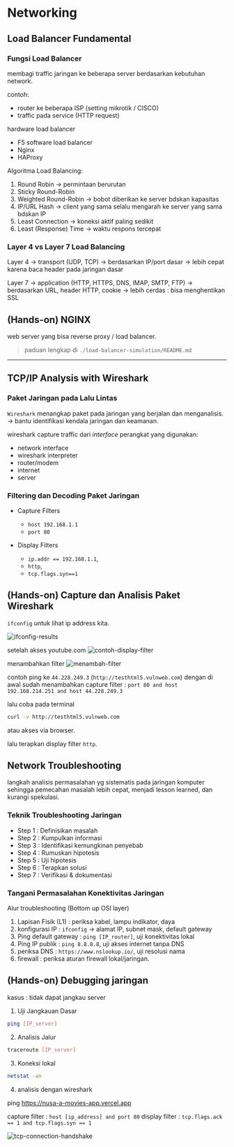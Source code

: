 # Networking

## Load Balancer Fundamental

### Fungsi Load Balancer
membagi traffic jaringan ke beberapa server berdasarkan kebutuhan network.

contoh:
- router ke beberapa ISP (setting mikrotik / CISCO)
- traffic pada service (HTTP request)

hardware load balancer
- F5
software load balancer
- Nginx
- HAProxy

Algoritma Load Balancing:
1. Round Robin → permintaan berurutan
2. Sticky Round-Robin 
3. Weighted Round-Robin → bobot diberikan ke server bdskan kapasitas
4. IP/URL Hash → client yang sama selalu mengarah ke server yang sama bdskan IP 
5. Least Connection → koneksi aktif paling sedikit
6. Least (Response) Time → waktu respons tercepat

### Layer 4 vs Layer 7 Load Balancing
Layer 4 → transport (UDP, TCP) → berdasarkan IP/port dasar
→ lebih cepat karena baca header pada jaringan dasar

Layer 7 → application (HTTP, HTTPS, DNS, IMAP, SMTP, FTP) → berdasarkan URL, header HTTP, cookie
→ lebih cerdas : bisa menghentikan SSL

## (Hands-on) NGINX
web server yang bisa reverse proxy / load balancer.

> paduan lengkap di `./load-balancer-simulation/README.md`

---

## TCP/IP Analysis with Wireshark

### Paket Jaringan pada Lalu Lintas
`Wireshark` menangkap paket pada jaringan yang berjalan dan menganalisis.
→ bantu identifikasi kendala jaringan dan keamanan.

wireshark capture traffic dari _interface_ perangkat yang digunakan:
- network interface
- wireshark interpreter
- router/modem
- internet
- server

### Filtering dan Decoding Paket Jaringan
- Capture Filters
    - `host 192.168.1.1`
    - `port 80`

- Display Filters
    - `ip.addr == 192.168.1.1`,
    - `http`,
    - `tcp.flags.syn==1`

## (Hands-on) Capture dan Analisis Paket Wireshark

`ifconfig` untuk lihat ip address kita.

![ifconfig-results](./img/ifconfig-results.png)


setelah akses youtube.com
![contoh-display-filter](./img/contoh-display-filter.png)

menambahkan filter
![menambah-filter](./img/menambah-filter.png)


contoh ping ke `44.228.249.3` (`http://testhtml5.vulnweb.com`) dengan di awal sudah menambahkan capture filter :
`port 80 and host 192.168.214.251 and host 44.228.249.3`

lalu coba pada terminal
```bash
curl -v http://testhtml5.vulnweb.com
```
atau akses via browser.

lalu terapkan display filter `http`.

## Network Troubleshooting
langkah analisis permasalahan yg sistematis pada jaringan komputer sehingga pemecahan masalah lebih cepat, menjadi lesson learned, dan kurangi spekulasi.

### Teknik Troubleshooting Jaringan
- Step 1 : Definisikan masalah 
- Step 2 : Kumpulkan informasi 
- Step 3 : Identifikasi kemungkinan penyebab 
- Step 4 : Rumuskan hipotesis 
- Step 5 : Uji hipotesis 
- Step 6 : Terapkan solusi 
- Step 7 : Verifikasi & dokumentasi 

### Tangani Permasalahan Konektivitas Jaringan

Alur troubleshooting (Bottom up OSI layer)
1. Lapisan Fisik (L1) : periksa kabel, lampu indikator, daya
2. konfigurasi IP : `ifconfig` → alamat IP, subnet mask, default gateway
3. Ping default gateway : `ping [IP_router]`, uji konektivitas lokal
4. Ping IP publik : `ping 8.8.8.8`, uji akses internet tanpa DNS
5. periksa DNS : `https://www.nslookup.io/`, uji resolusi nama
6. firewall : periksa aturan firewall lokal/jaringan.

## (Hands-on) Debugging jaringan

kasus : tidak dapat jangkau server

1. Uji Jangkauan Dasar
```bash
ping [IP_server]
```

2. Analisis Jalur
```bash
traceroute [IP_server]
```

3. Koneksi lokal
```bash
netstat -an
```

4. analisis dengan wireshark


ping https://nusa-a-movies-app.vercel.app

capture filter : `host [ip_address] and port 80` 
display filter : `tcp.flags.ack == 1 and tcp.flags.syn == 1`

![tcp-connection-handshake](./img/tcp-connection-handshake.png)